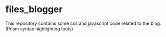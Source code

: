 # files_blogger
This repository contains some css and javascript code related to the blog. (Prism syntax highlighting tools)
